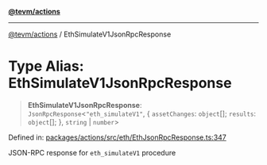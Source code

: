 [**@tevm/actions**](../README.md)

***

[@tevm/actions](../globals.md) / EthSimulateV1JsonRpcResponse

# Type Alias: EthSimulateV1JsonRpcResponse

> **EthSimulateV1JsonRpcResponse**: `JsonRpcResponse`\<`"eth_simulateV1"`, \{ `assetChanges`: `object`[]; `results`: `object`[]; \}, `string` \| `number`\>

Defined in: [packages/actions/src/eth/EthJsonRpcResponse.ts:347](https://github.com/evmts/tevm-monorepo/blob/main/packages/actions/src/eth/EthJsonRpcResponse.ts#L347)

JSON-RPC response for `eth_simulateV1` procedure
